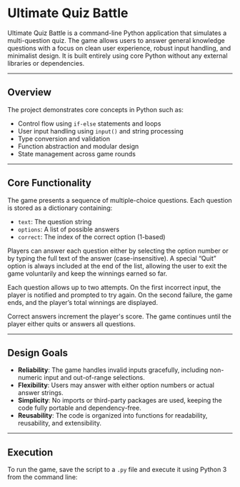 # Ultimate Quiz Battle

Ultimate Quiz Battle is a command-line Python application that simulates a multi-question quiz. The game allows users to answer general knowledge questions with a focus on clean user experience, robust input handling, and minimalist design. It is built entirely using core Python without any external libraries or dependencies.

---

## Overview

The project demonstrates core concepts in Python such as:

- Control flow using `if-else` statements and loops
- User input handling using `input()` and string processing
- Type conversion and validation
- Function abstraction and modular design
- State management across game rounds

---

## Core Functionality

The game presents a sequence of multiple-choice questions. Each question is stored as a dictionary containing:

- `text`: The question string
- `options`: A list of possible answers
- `correct`: The index of the correct option (1-based)

Players can answer each question either by selecting the option number or by typing the full text of the answer (case-insensitive). A special “Quit” option is always included at the end of the list, allowing the user to exit the game voluntarily and keep the winnings earned so far.

Each question allows up to two attempts. On the first incorrect input, the player is notified and prompted to try again. On the second failure, the game ends, and the player’s total winnings are displayed.

Correct answers increment the player's score. The game continues until the player either quits or answers all questions.

---

## Design Goals

- **Reliability**: The game handles invalid inputs gracefully, including non-numeric input and out-of-range selections.
- **Flexibility**: Users may answer with either option numbers or actual answer strings.
- **Simplicity**: No imports or third-party packages are used, keeping the code fully portable and dependency-free.
- **Reusability**: The code is organized into functions for readability, reusability, and extensibility.

---

## Execution

To run the game, save the script to a `.py` file and execute it using Python 3 from the command line:

